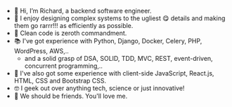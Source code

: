 - 👋 Hi, I’m Richard, a backend software engineer.
- 💓 I enjoy designing complex systems to the ugliest 😋 details
     and making them go rarrr!!! as efficiently as possible.
- 🤝 Clean code is zeroth commandment.
- 📚 I've got experience with Python, Django, Docker, Celery, PHP, WordPress, AWS,..
     - and a solid grasp of DSA, SOLID, TDD, MVC, REST, event-driven, concurrent programming,..
- 👀 I've also got some experience with client-side JavaScript, React.js, HTML, CSS and Bootstrap CSS.
- 🤓 I geek out over anything tech, science or just innovative!
- 💞️ We should be friends. You'll love me.

<!---
richardoyelabi/richardoyelabi is a ✨ special ✨ repository because its `README.md` (this file) appears on your GitHub profile.
You can click the Preview link to take a look at your changes.
--->
